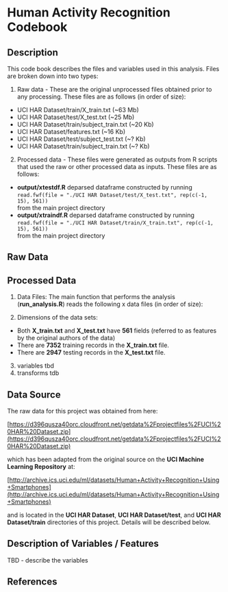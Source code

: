 # Human Activity Recognition Codebook

## Description
This code book describes the files and variables used in this analysis.  Files are broken down into two types:

  1. Raw data - These are the original unprocessed files obtained prior to any processing.  These files are as follows (in order of size):
   - UCI HAR Dataset/train/X_train.txt (~63 Mb)
   - UCI HAR Dataset/test/X_test.txt  (~25 Mb)
   - UCI HAR Dataset/train/subject_train.txt (~20 Kb)
   - UCI HAR Dataset/features.txt (~16 Kb)
   - UCI HAR Dataset/test/subject_test.txt (~? Kb)
   - UCI HAR Dataset/train/subject_train.txt (~? Kb)
  
  2. Processed data - These files were generated as outputs from R scripts that used the raw or other processed data as inputs.  These files are as follows:
   - **output/xtestdf.R**  deparsed dataframe constructed by running  
     <code>read.fwf(file = "./UCI HAR Dataset/test/X_test.txt", rep(c(-1, 15), 561))</code>  
     from the main project directory
   - **output/xtraindf.R**  deparsed dataframe constructed by running  
     <code>read.fwf(file = "./UCI HAR Dataset/train/X_train.txt", rep(c(-1, 15), 561))</code>  
     from the main project directory

## Raw Data


## Processed Data

1. Data Files:  The main function that performs the analysis (**run_analysis.R**) reads the following x data files (in order of size):

  
2. Dimensions of the data sets:
  - Both **X\_train.txt** and **X\_test.txt** have **561** fields (referred to as features by the original authors of the data)
  - There are **7352** training records in the **X_train.txt** file.
  - There are **2947** testing records in the **X_test.txt** file.
3. variables tbd
4. transforms tdb


## Data Source
The raw data for this project was obtained from here:

[https://d396qusza40orc.cloudfront.net/getdata%2Fprojectfiles%2FUCI%20HAR%20Dataset.zip](https://d396qusza40orc.cloudfront.net/getdata%2Fprojectfiles%2FUCI%20HAR%20Dataset.zip)

which has been adapted from the original source on the **UCI Machine Learning Repository** at:

[http://archive.ics.uci.edu/ml/datasets/Human+Activity+Recognition+Using+Smartphones](http://archive.ics.uci.edu/ml/datasets/Human+Activity+Recognition+Using+Smartphones)

and is located in the **UCI HAR Dataset**, **UCI HAR Dataset/test**, and **UCI HAR Dataset/train** directories of this project.  Details will be described below.

## Description of Variables / Features

TBD - describe the variables

## References


